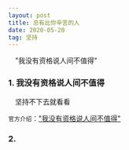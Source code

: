 ```yaml
---
layout: post
title: 总有比你辛苦的人
date: 2020-05-20 
tag: 坚持
---
```


　"我没有资格说人间不值得"

### 1. 我没有资格说人间不值得

　坚持不下去就看看

`官方介绍`：["我没有资格说人间不值得"](https://www.bilibili.com/video/BV1YT4y1u78A?from=search&seid=5913361397445717810)
### 2.










